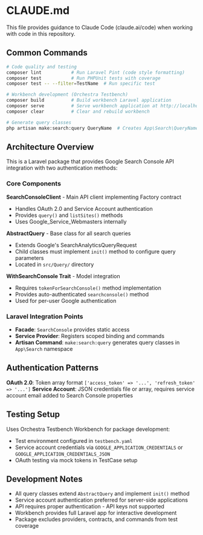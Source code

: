 # CLAUDE.md

This file provides guidance to Claude Code (claude.ai/code) when working with code in this repository.

## Common Commands

```bash
# Code quality and testing
composer lint           # Run Laravel Pint (code style formatting)
composer test           # Run PHPUnit tests with coverage
composer test -- --filter=TestName  # Run specific test

# Workbench development (Orchestra Testbench)
composer build          # Build workbench Laravel application
composer serve          # Serve workbench application at http://localhost:8000
composer clear          # Clear and rebuild workbench

# Generate query classes
php artisan make:search:query QueryName  # Creates App\Search\QueryName class
```

## Architecture Overview

This is a Laravel package that provides Google Search Console API integration with two authentication methods:

### Core Components

**SearchConsoleClient** - Main API client implementing Factory contract
- Handles OAuth 2.0 and Service Account authentication
- Provides `query()` and `listSites()` methods
- Uses Google_Service_Webmasters internally

**AbstractQuery** - Base class for all search queries
- Extends Google's SearchAnalyticsQueryRequest
- Child classes must implement `init()` method to configure query parameters
- Located in `src/Query/` directory

**WithSearchConsole Trait** - Model integration
- Requires `tokenForSearchConsole()` method implementation
- Provides auto-authenticated `searchconsole()` method
- Used for per-user Google authentication

### Laravel Integration Points

- **Facade**: `SearchConsole` provides static access
- **Service Provider**: Registers scoped binding and commands
- **Artisan Command**: `make:search:query` generates query classes in `App\Search` namespace

## Authentication Patterns

**OAuth 2.0**: Token array format `['access_token' => '...', 'refresh_token' => '...']`
**Service Account**: JSON credentials file or array, requires service account email added to Search Console properties

## Testing Setup

Uses Orchestra Testbench Workbench for package development:
- Test environment configured in `testbench.yaml`
- Service account credentials via `GOOGLE_APPLICATION_CREDENTIALS` or `GOOGLE_APPLICATION_CREDENTIALS_JSON`
- OAuth testing via mock tokens in TestCase setup

## Development Notes

- All query classes extend `AbstractQuery` and implement `init()` method
- Service account authentication preferred for server-side applications
- API requires proper authentication - API keys not supported
- Workbench provides full Laravel app for interactive development
- Package excludes providers, contracts, and commands from test coverage